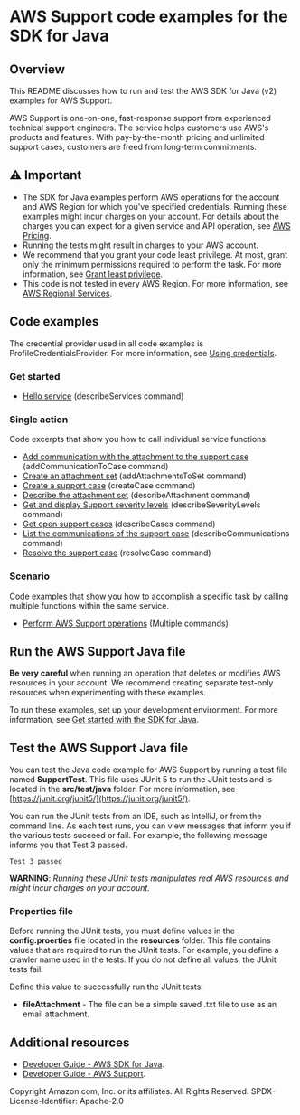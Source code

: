 # AWS Support code examples for the SDK for Java

## Overview
This README discusses how to run and test the AWS SDK for Java (v2) examples for AWS Support.

AWS Support is one-on-one, fast-response support from experienced technical support engineers. The service helps customers use AWS's products and features. With pay-by-the-month pricing and unlimited support cases, customers are freed from long-term commitments.

## ⚠️ Important
* The SDK for Java examples perform AWS operations for the account and AWS Region for which you've specified credentials. Running these examples might incur charges on your account. For details about the charges you can expect for a given service and API operation, see [AWS Pricing](https://aws.amazon.com/pricing/).
* Running the tests might result in charges to your AWS account.
* We recommend that you grant your code least privilege. At most, grant only the minimum permissions required to perform the task. For more information, see [Grant least privilege](https://docs.aws.amazon.com/IAM/latest/UserGuide/best-practices.html#grant-least-privilege). 
* This code is not tested in every AWS Region. For more information, see [AWS Regional Services](https://aws.amazon.com/about-aws/global-infrastructure/regional-product-services).

## Code examples

The credential provider used in all code examples is ProfileCredentialsProvider. For more information, see [Using credentials](https://docs.aws.amazon.com/sdk-for-java/latest/developer-guide/credentials.html).

### Get started

- [Hello service](https://github.com/awsdocs/aws-doc-sdk-examples/blob/main/javav2/example_code/support/src/main/java/com/example/support/HelloSupport.java) (describeServices command)

### Single action

Code excerpts that show you how to call individual service functions.

- [Add communication with the attachment to the support case](https://github.com/awsdocs/aws-doc-sdk-examples/blob/main/javav2/example_code/support/src/main/java/com/example/support/SupportScenario.java) (addCommunicationToCase command)
- [Create an attachment set](https://github.com/awsdocs/aws-doc-sdk-examples/blob/main/javav2/example_code/support/src/main/java/com/example/support/SupportScenario.java) (addAttachmentsToSet command)
- [Create a support case](https://github.com/awsdocs/aws-doc-sdk-examples/blob/main/javav2/example_code/support/src/main/java/com/example/support/SupportScenario.java) (createCase command)
- [Describe the attachment set](https://github.com/awsdocs/aws-doc-sdk-examples/blob/main/javav2/example_code/support/src/main/java/com/example/support/SupportScenario.java) (describeAttachment command)
- [Get and display Support severity levels](https://github.com/awsdocs/aws-doc-sdk-examples/blob/main/javav2/example_code/support/src/main/java/com/example/support/SupportScenario.java) (describeSeverityLevels command)
- [Get open support cases](https://github.com/awsdocs/aws-doc-sdk-examples/blob/main/javav2/example_code/support/src/main/java/com/example/support/SupportScenario.java) (describeCases command)
- [List the communications of the support case](https://github.com/awsdocs/aws-doc-sdk-examples/blob/main/javav2/example_code/support/src/main/java/com/example/support/SupportScenario.java) (describeCommunications command)
- [Resolve the support case](https://github.com/awsdocs/aws-doc-sdk-examples/blob/main/javav2/example_code/support/src/main/java/com/example/support/SupportScenario.java) (resolveCase command)

### Scenario 

Code examples that show you how to accomplish a specific task by calling multiple functions within the same service.

- [Perform AWS Support operations](https://github.com/awsdocs/aws-doc-sdk-examples/blob/main/javav2/example_code/support/src/main/java/com/example/support/SupportScenario.java) (Multiple commands)

## Run the AWS Support Java file

**Be very careful** when running an operation that deletes or modifies AWS resources in your account. We recommend creating separate test-only resources when experimenting with these examples.

To run these examples, set up your development environment. For more information, 
see [Get started with the SDK for Java](https://docs.aws.amazon.com/sdk-for-java/latest/developer-guide/setup.html). 


 ## Test the AWS Support Java file

You can test the Java code example for AWS Support by running a test file named **SupportTest**. This file uses JUnit 5 to run the JUnit tests and is located in the **src/test/java** folder. For more information, see [https://junit.org/junit5/](https://junit.org/junit5/).

You can run the JUnit tests from an IDE, such as IntelliJ, or from the command line. As each test runs, you can view messages that inform you if the various tests succeed or fail. For example, the following message informs you that Test 3 passed.

	Test 3 passed

**WARNING**: _Running these JUnit tests manipulates real AWS resources and might incur charges on your account._

 ### Properties file
Before running the JUnit tests, you must define values in the **config.proerties** file located in the **resources** folder. This file contains values that are required to run the JUnit tests. For example, you define a crawler name used in the tests. If you do not define all values, the JUnit tests fail.

Define this value to successfully run the JUnit tests:

- **fileAttachment** - The file can be a simple saved .txt file to use as an email attachment.  

## Additional resources
* [Developer Guide - AWS SDK for Java](https://docs.aws.amazon.com/sdk-for-java/latest/developer-guide/home.html).
* [Developer Guide - AWS Support](https://docs.aws.amazon.com/awssupport/latest/user/getting-started.html).

Copyright Amazon.com, Inc. or its affiliates. All Rights Reserved. SPDX-License-Identifier: Apache-2.0

